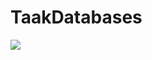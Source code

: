 # TaakDatabases

[![](https://mermaid.ink/img/pako:eNptkMEOgjAMhl9l6VV4gcUL0YMHNQYNp12aMXEyCtlYjEHe3QUwQeW_tOn_92vSDmSdK-AgDTq31VhYrASxoH3dKMvWrzhmqSfSVKRIZSh_9gE1fXkDbEx0gsZZP7e-gcuZGXU5kFl9f2hjdDGcYZNWF3QlZ8csSTe7JF1YPKGVtbfuF_sRRFApW6HOw2MGsoD2piolgIc2R1sKENSHHPq2Pj9JAm-tVxH4JsdWTX8EfkXjVP8Gs8ZyXA)](https://mermaid.live/edit#pako:eNptkMEOgjAMhl9l6VV4gcUL0YMHNQYNp12aMXEyCtlYjEHe3QUwQeW_tOn_92vSDmSdK-AgDTq31VhYrASxoH3dKMvWrzhmqSfSVKRIZSh_9gE1fXkDbEx0gsZZP7e-gcuZGXU5kFl9f2hjdDGcYZNWF3QlZ8csSTe7JF1YPKGVtbfuF_sRRFApW6HOw2MGsoD2piolgIc2R1sKENSHHPq2Pj9JAm-tVxH4JsdWTX8EfkXjVP8Gs8ZyXA)